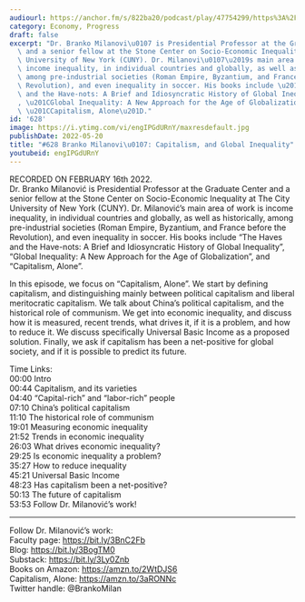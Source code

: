 ```yaml
---
audiourl: https://anchor.fm/s/822ba20/podcast/play/47754299/https%3A%2F%2Fd3ctxlq1ktw2nl.cloudfront.net%2Fstaging%2F2022-1-16%2F29e574c5-5bd9-6568-eb4e-9ca53bae33c9.m4a
category: Economy, Progress
draft: false
excerpt: "Dr. Branko Milanovi\u0107 is Presidential Professor at the Graduate Center\
  \ and a senior fellow at the Stone Center on Socio-Economic Inequality at The City\
  \ University of New York (CUNY). Dr. Milanovi\u0107\u2019s main area of work is\
  \ income inequality, in individual countries and globally, as well as historically,\
  \ among pre-industrial societies (Roman Empire, Byzantium, and France before the\
  \ Revolution), and even inequality in soccer. His books include \u201CThe Haves\
  \ and the Have-nots: A Brief and Idiosyncratic History of Global Inequality\u201D\
  , \u201CGlobal Inequality: A New Approach for the Age of Globalization\u201D, and\
  \ \u201CCapitalism, Alone\u201D."
id: '628'
image: https://i.ytimg.com/vi/engIPGdURnY/maxresdefault.jpg
publishDate: 2022-05-20
title: "#628 Branko Milanovi\u0107: Capitalism, and Global Inequality"
youtubeid: engIPGdURnY
---
```

<div class="timelinks">

RECORDED ON FEBRUARY 16th 2022.  
Dr. Branko Milanović is Presidential Professor at the Graduate Center and a senior fellow at the Stone Center on Socio-Economic Inequality at The City University of New York (CUNY). Dr. Milanović’s main area of work is income inequality, in individual countries and globally, as well as historically, among pre-industrial societies (Roman Empire, Byzantium, and France before the Revolution), and even inequality in soccer. His books include “The Haves and the Have-nots: A Brief and Idiosyncratic History of Global Inequality”, “Global Inequality: A New Approach for the Age of Globalization”, and “Capitalism, Alone”.

In this episode, we focus on “Capitalism, Alone”. We start by defining capitalism, and distinguishing mainly between political capitalism and liberal meritocratic capitalism. We talk about China’s political capitalism, and the historical role of communism. We get into economic inequality, and discuss how it is measured, recent trends, what drives it, if it is a problem, and how to reduce it. We discuss specifically Universal Basic Income as a proposed solution. Finally, we ask if capitalism has been a net-positive for global society, and if it is possible to predict its future.

Time Links:  
<time>00:00</time> Intro  
<time>00:44</time> Capitalism, and its varieties  
<time>04:40</time> “Capital-rich” and “labor-rich” people  
<time>07:10</time> China’s political capitalism  
<time>11:10</time> The historical role of communism  
<time>19:01</time> Measuring economic inequality  
<time>21:52</time> Trends in economic inequality  
<time>26:03</time> What drives economic inequality?  
<time>29:25</time> Is economic inequality a problem?  
<time>35:27</time> How to reduce inequality  
<time>45:21</time> Universal Basic Income  
<time>48:23</time> Has capitalism been a net-positive?  
<time>50:13</time> The future of capitalism  
<time>53:53</time> Follow Dr. Milanović’s work!

---

Follow Dr. Milanović’s work:  
Faculty page: https://bit.ly/3BnC2Fb  
Blog: https://bit.ly/3BogTM0  
Substack: https://bit.ly/3Ly0Znb  
Books on Amazon: https://amzn.to/2WtDJS6  
Capitalism, Alone: https://amzn.to/3aRONNc  
Twitter handle: @BrankoMilan
</div>

